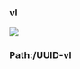 ### vl

[![](https://www.herokucdn.com/deploy/button.png)](https://heroku.com/deploy?template=https://github.com/fgdddttgf/juyhgyy.git)

### Path:/UUID-vl